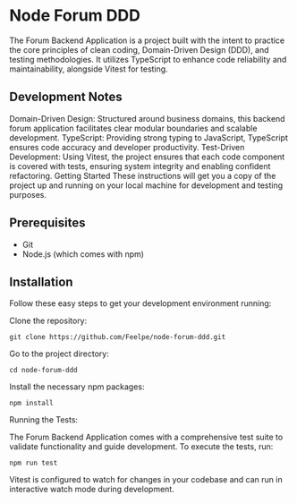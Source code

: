 # Node Forum DDD

The Forum Backend Application is a project built with the intent to practice the core principles of clean coding, Domain-Driven Design (DDD), and testing methodologies. It utilizes TypeScript to enhance code reliability and maintainability, alongside Vitest for testing.

## Development Notes

Domain-Driven Design: Structured around business domains, this backend forum application facilitates clear modular boundaries and scalable development.
TypeScript: Providing strong typing to JavaScript, TypeScript ensures code accuracy and developer productivity.
Test-Driven Development: Using Vitest, the project ensures that each code component is covered with tests, ensuring system integrity and enabling confident refactoring.
Getting Started
These instructions will get you a copy of the project up and running on your local machine for development and testing purposes.

## Prerequisites

- Git
- Node.js (which comes with npm)

## Installation

Follow these easy steps to get your development environment running:

Clone the repository:

```
git clone https://github.com/Feelpe/node-forum-ddd.git
```

Go to the project directory:

```
cd node-forum-ddd
```

Install the necessary npm packages:

```
npm install
```

Running the Tests:

The Forum Backend Application comes with a comprehensive test suite to validate functionality and guide development. To execute the tests, run:

```
npm run test
```

Vitest is configured to watch for changes in your codebase and can run in interactive watch mode during development.
